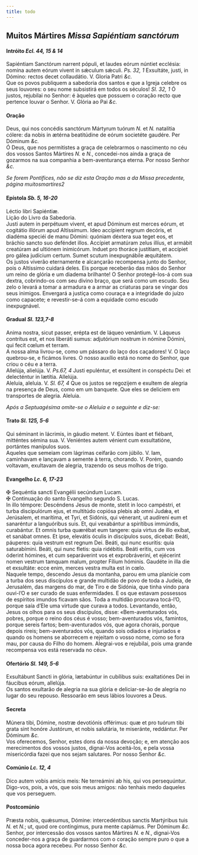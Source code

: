 ```yaml
---
title: todo
---
```

<h2 class="text-center">Muitos Mártires <em>Missa Sapiéntiam sanctórum</em></h2>

<h4 class="text-center">Intróito <em>Ecl. 44, 15 & 14</em></h4>
<div class="container-fluid">
<div class="row">
<div class="dropcap text-justify">
Sapiéntiam Sanctórum narrent pópuli, et laudes eórum núntiet ecclésia: nomina autem eórum vivent in sǽculum sǽculi. <em>Ps. 32, 1</em> Exsultáte, justi, in Dómino: rectos decet collaudátio.
V. Gloria Patri <em>&c.</em>
</div>
<div class="dropcap text-justify">
Que os povos publiquem a sabedoria dos santos e que a Igreja celebre os seus louvores: o seu nome subsistirá em todos os séculos! <em>Sl. 32, 1</em> Ó justos, rejubilai no Senhor: é àqueles que possuem o coração recto que pertence louvar o Senhor.
V. Glória ao Pai <em>&c.</em>
</div>
</div>
</div>

<h4 class="text-center">Oração</h4>
<div class="container-fluid">
<div class="row">
<div class="dropcap text-justify">
Deus, qui nos concédis sanctórum Mártyrum tuórum <em>N. </em>et <em>N. </em>natalítia cólere: da nobis in ætérna beatitúdine de eórum societéte gaudére. Per Dóminum <em>&c.</em>
</div>
<div class="dropcap text-justify">
Ó Deus, que nos permitistes a graça de celebrarmos o nascimento no céu dos vossos Santos Mártires <em>N. </em>e <em>N.</em>, concedei-nos ainda a graça de gozarmos na sua companhia a bem-aventurança eterna. Por nosso Senhor <em>&c.</em>
</div>
</div>
</div>

<em>Se forem Pontífices, não se diz esta Oração mas a da Missa precedente, página muitosmartires2</em>

<h4 class="text-center">Epístola <em>Sb. 5, 16-20</em></h4>
<div class="container-fluid">
<div class="row">
<div class="text-justify">
Léctio libri Sapiéntiæ.
</div>
<div class="text-justify">
Lição do Livro da Sabedoria.
</div>
<div class="dropcap text-justify">
Justi autem in perpétuum vivent, et apud Dóminum est merces eórum, et cogitátio illórum apud Altíssimum. Ideo accípient regnum decóris, et diadéma speciéi de manu Dómini: quóniam déxtera sua teget eos, et bráchio sancto suo deféndet illos. Accípiet armatúram zelus illíus, et armábit creatúram ad ultiónem inimicórum. Induet pro thoráce justítiam, et accípiet pro gálea judícium certum. Sumet scutum inexpugnábile æquitátem.
</div>
<div class="dropcap text-justify">
Os justos viverão eternamente e alcançarão recompensa junto do Senhor, pois o Altíssimo cuidará deles. Eis porque receberão das mãos do Senhor um reino de glória e um diadema brilhante! O Senhor protegê-los-á com sua dextra, cobrindo-os com seu divino braço, que será como um escudo. Seu zelo o levará a tomar a armadura e a armar as criaturas para se vingar dos seus inimigos. Envergará a justiça como couraça e a integridade do juízo como capacete; e revestir-se-á com a equidade como escudo inexpugnável.
</div>
</div>
</div>

<h4 class="text-center">Gradual <em>Sl. 123,7-8</em></h4>
<div class="container-fluid">
<div class="row">
<div class="dropcap text-justify">
Anima nostra, sicut passer, erépta est de láqueo venántium. V. Láqueus contrítus est, et nos liberáti sumus: adjutórium nostrum in nómine Dómini, qui fecit cœlum et terram.
</div>
<div class="dropcap text-justify">
A nossa alma livrou-se, como um pássaro do laço dos caçadores! V. O laço quebrou-se, e ficámos livres. O nosso auxílio está no nome do Senhor, que criou o céu e a terra.
</div>
<div class="text-justify">
Allelúja, alielúja. V. <em>Ps.67, 4</em> Justi epuléntur, et exsúltent in conspéctu Dei: et delecténtur in lætítia. Allelúja.
</div>
<div class="text-justify">
Aleluia, aleluia. V. <em>Sl. 67, 4</em> Que os justos se regozijem e exultem de alegria na presença de Deus, como em um banquete. Que eles se deliciem em transportes de alegria. Aleluia.
</div>
</div>
</div>

<em>Após a Septuagésima omite-se o Aleluia e o seguinte e diz-se:</em>

<h4 class="text-center">Trato <em>Sl. 125, 5-6</em></h4>
<div class="container-fluid">
<div class="row">
<div class="dropcap text-justify">
Qui séminant in lácrimis, in gáudio metent. V. Eúntes ibant et fiébant, mitténtes sémina sua. V. Veniéntes autem vénient cum exsultatióne, portántes manípulos suos.
</div>
<div class="dropcap text-justify">
Aqueles que semeiam com lágrimas ceifarão com júbilo. V. Iam, caminhavam e lançavam a semente à terra, chorando. V. Porém, quando voltavam, exultavam de alegria, trazendo os seus molhos de trigo.
</div>
</div>
</div>

<h4 class="text-center">Evangelho <em>Lc. 6, 17-23</em></h4>
<div class="container-fluid">
<div class="row">
<div class="text-justify">
<span class="text-danger">&#10016;</span> Sequéntia sancti Evangélii secúndum Lucam.
</div>
<div class="text-justify">
<span class="text-danger">&#10016;</span> Continuação do santo Evangelho segundo S. Lucas.
</div>
<div class="dropcap text-justify">
In illo témpore: Descéndens Jesus de monte, stetit in loco campéstri, et turba discipulórum ejus, et multitúdo copiósa plebis ab omni Judǽa, et Jerúsalem, et marítima, et Tyri, et Sidónis, qui vénerant, ut audírení eum et sanaréntur a languóribus suis. Et, qui vexabántur a spirítibus immúndis, curabántur. Et omnis turba quærébat eum tangere: quia virtus de illo exíbat, et sanábat omnes. Et ipse, elevátis óculis in discípulos suos, dicebat: Beáti, páuperes: quia vestrum est regnum Dei. Beáti, qui nunc esurítis: quia saturabímini. Beáti, qui nunc fletis: quia ridébitis. Beáti eritis, cum vos óderint hómines, et cum separáverint vos et exprobráveriní, et ejécerint nomen vestrum tamquam malum, propter Fílium hóminis. Gaudéte in illa die et exsultáte: ecce enim, merces vestra multa est in cœlo.
</div>
<div class="dropcap text-justify">
Naquele tempo, descendo Jesus da montanha, parou em uma planície com a turba dos seus discípulos e grande multidão de povo de toda a Judeia, de Jerusalém, das margens do mar, de Tiro e de Sidónia, que tinha vindo para ouvi-l’O e ser curado de suas enfermidades. E os que estavam possessos de espíritos imundos ficavam sãos. Toda a multidão procurava tocá-l’O, porque saía d’Ele uma virtude que curava a todos. Levantando, então, Jesus os olhos para os seus discípulos, disse: «Bem-aventurados vós, pobres, porque o reino dos céus é vosso; bem-aventurados vós, famintos, porque sereis fartos; bem-aventurados vós, que agora chorais, porque depois rireis; bem-aventurados vós, quando sois odiados e injuriados e quando os homens se aborrecem e rejeitam o vosso nome, como se fora mau, por causa do Filho do homem. Alegrai-vos e rejubilai, pois uma grande recompensa vos está reservada no céu».
</div>
</div>
</div>

<h4 class="text-center">Ofertório <em>Sl. 149, 5-6</em></h4>
<div class="container-fluid">
<div class="row">
<div class="dropcap text-justify">
Exsultábunt Sancti in glória, lætabúntur in cubílibus suis: exaltatiónes Dei in fáucibus eórum, allelúja.
</div>
<div class="dropcap text-justify">
Os santos exultarão de alegria na sua glória e deliciar-se-ão de alegria no lugar do seu repouso. Ressoarão em seus lábios louvores a Deus.
</div>
</div>
</div>

<h4 class="text-center">Secreta</h4>
<div class="container-fluid">
<div class="row">
<div class="dropcap text-justify">
Múnera tibi, Dómine, nostræ devotiónis offérimus: quæ et pro tuórum tibi grata sint honóre Justórum, et nobis salutária, te miseránte, reddántur. Per Dóminum <em>&c.</em>
</div>
<div class="dropcap text-justify">
Vos oferecemos, Senhor, estes dons da nossa devoção; e, em atenção aos merecimentos dos vossos justos, dignai-Vos aceitá-los, e pela vossa misericórdia fazei que nos sejam salutares. Por nosso Senhor <em>&c.</em>
</div>
</div>
</div>

<h4 class="text-center">Comúnio <em>Lc. 12, 4</em></h4>
<div class="container-fluid">
<div class="row">
<div class="dropcap text-justify">
Dico autem vobis amícis meis: Ne terreámini ab his, qui vos persequúntur.
</div>
<div class="dropcap text-justify">
Digo-vos, pois, a vós, que sois meus amigos: não tenhais medo daqueles que vos perseguem.
</div>
</div>
</div>

<h4 class="text-center">Postcomúnio</h4>
<div class="container-fluid">
<div class="row">
<div class="dropcap text-justify">
Præsta nobis, quǽsumus, Dómine: intercedéntibus sanctis Martýribus tuis <em>N. </em>et <em>N.</em>; ut, quod ore contíngimus, pura mente capiámus. Per Dóminum <em>&c.</em>
</div>
<div class="dropcap text-justify">
Senhor, por intercessão dos vossos santos Mártires <em>N. </em>e <em>N.</em>, dignai-Vos conceder-nos a graça de guardarmos com o coração sempre puro o que a nossa boca agora recebeu. Por nosso Senhor <em>&c.</em>
</div>
</div>
</div>
